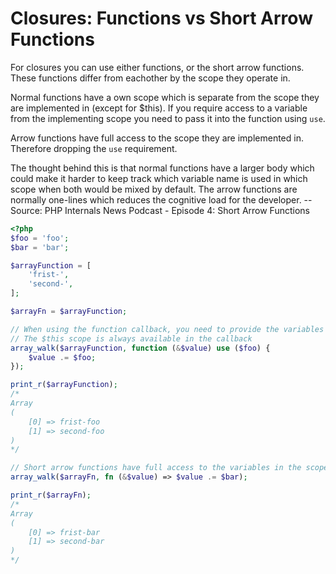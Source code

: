 # Closures: Functions vs Short Arrow Functions

For closures you can use either functions, or the short arrow functions.
These functions differ from eachother by the scope they operate in.

Normal functions have a own scope which is separate from the scope they are implemented in
(except for $this). If you require access to a variable from the implementing scope you
need to pass it into the function using `use`.

Arrow functions have full access to the scope they are implemented in. Therefore dropping the
`use` requirement.

The thought behind this is that normal functions have a larger body which could make it harder
to keep track which variable name is used in which scope when both would be mixed by default.
The arrow functions are normally one-lines which reduces the cognitive load for the developer.
-- Source: PHP Internals News Podcast - Episode 4: Short Arrow Functions

```php
<?php
$foo = 'foo';
$bar = 'bar';

$arrayFunction = [
    'frist-',
    'second-',
];

$arrayFn = $arrayFunction;

// When using the function callback, you need to provide the variables inserted into its scope.
// The $this scope is always available in the callback
array_walk($arrayFunction, function (&$value) use ($foo) {
    $value .= $foo;
});

print_r($arrayFunction);
/*
Array
(
    [0] => frist-foo
    [1] => second-foo
)
*/

// Short arrow functions have full access to the variables in the scope where they are implemented
array_walk($arrayFn, fn (&$value) => $value .= $bar);

print_r($arrayFn);
/*
Array
(
    [0] => frist-bar
    [1] => second-bar
)
*/
```
